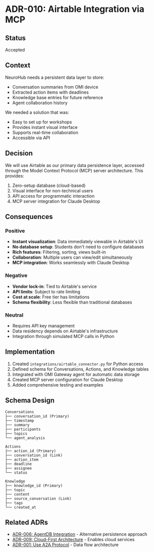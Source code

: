 # ADR-010: Airtable Integration via MCP

## Status
Accepted

## Context
NeuroHub needs a persistent data layer to store:
- Conversation summaries from OMI device
- Extracted action items with deadlines
- Knowledge base entries for future reference
- Agent collaboration history

We needed a solution that was:
- Easy to set up for workshops
- Provides instant visual interface
- Supports real-time collaboration
- Accessible via API

## Decision
We will use Airtable as our primary data persistence layer, accessed through the Model Context Protocol (MCP) server architecture. This provides:
1. Zero-setup database (cloud-based)
2. Visual interface for non-technical users
3. API access for programmatic interaction
4. MCP server integration for Claude Desktop

## Consequences

### Positive
- **Instant visualization**: Data immediately viewable in Airtable's UI
- **No database setup**: Students don't need to configure databases
- **Rich features**: Filtering, sorting, views built-in
- **Collaboration**: Multiple users can view/edit simultaneously
- **MCP integration**: Works seamlessly with Claude Desktop

### Negative
- **Vendor lock-in**: Tied to Airtable's service
- **API limits**: Subject to rate limiting
- **Cost at scale**: Free tier has limitations
- **Schema flexibility**: Less flexible than traditional databases

### Neutral
- Requires API key management
- Data residency depends on Airtable's infrastructure
- Integration through simulated MCP calls in Python

## Implementation
1. Created `integrations/airtable_connector.py` for Python access
2. Defined schema for Conversations, Actions, and Knowledge tables
3. Integrated with OMI Gateway agent for automatic data storage
4. Created MCP server configuration for Claude Desktop
5. Added comprehensive testing and examples

## Schema Design
```
Conversations
├── conversation_id (Primary)
├── timestamp
├── summary
├── participants
├── topics
└── agent_analysis

Actions
├── action_id (Primary)
├── conversation_id (Link)
├── action_item
├── deadline
├── assignee
└── status

Knowledge
├── knowledge_id (Primary)
├── topic
├── content
├── source_conversation (Link)
├── tags
└── created_at
```

## Related ADRs
- [ADR-006: AgentDB Integration](006-agentdb-integration.md) - Alternative persistence approach
- [ADR-009: Cloud-First Architecture](009-cloud-first-architecture.md) - Enables cloud services
- [ADR-001: Use A2A Protocol](001-use-a2a-protocol.md) - Data flow architecture